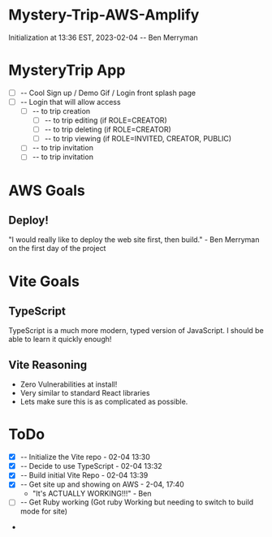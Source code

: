 # Mystery-Trip-AWS-Amplify

Initialization at 13:36 EST, 2023-02-04 -- Ben Merryman

# MysteryTrip App

- [ ] -- Cool Sign up / Demo Gif / Login front splash page
- [ ] -- Login that will allow access
  - [ ] -- to trip creation
    - [ ] -- to trip editing (if ROLE=CREATOR)
    - [ ] -- to trip deleting (if ROLE=CREATOR)
    - [ ] -- to trip viewing (if ROLE=INVITED, CREATOR, PUBLIC)
  - [ ] -- to trip invitation
  - [ ] -- to trip invitation

# AWS Goals

## Deploy!

"I would really like to deploy the web site first, then build." - Ben Merryman on the first day of the project

# Vite Goals

## TypeScript

TypeScript is a much more modern, typed version of JavaScript. I should be able to learn it quickly enough!

## Vite Reasoning

- Zero Vulnerabilities at install!
- Very similar to standard React libraries
- Lets make sure this is as complicated as possible.

# ToDo

- [x] -- Initialize the Vite repo - 02-04 13:30
- [x] -- Decide to use TypeScript - 02-04 13:32
- [x] -- Build initial Vite Repo - 02-04 13:39
- [x] -- Get site up and showing on AWS - 2-04, 17:40
  - "It's ACTUALLY WORKING!!!" - Ben
- [ ] -- Get Ruby working (Got ruby Working but needing to switch to build mode for site)

- 